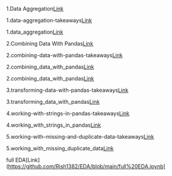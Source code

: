 1.Data Aggregation[Link](https://github.com/Rish1382/EDA/blob/main/1.Data%20Aggregation.ipynb)

1.data-aggregation-takeaways[Link](https://github.com/Rish1382/EDA/blob/main/1.data-aggregation-takeaways.pdf)

1.data_aggregation[Link](https://github.com/Rish1382/EDA/blob/main/1.data_aggregation.txt)

2.Combining Data With Pandas[Link](https://github.com/Rish1382/EDA/blob/main/2.Combining%20Data%20With%20Pandas.ipynb)

2.combining-data-with-pandas-takeaways[Link](https://github.com/Rish1382/EDA/blob/main/2.combining-data-with-pandas-takeaways.pdf)

2.combining_data_with_pandas[Link](https://github.com/Rish1382/EDA/blob/main/2.combining_data_with_pandas.txt)

2.combining_data_with_pandas[Link](https://github.com/Rish1382/EDA/blob/main/2.combining_data_with_pandas.txt)

3.transforming-data-with-pandas-takeaways[Link](https://github.com/Rish1382/EDA/blob/main/3.transforming-data-with-pandas-takeaways.pdf)

3.transforming_data_with_pandas[Link](https://github.com/Rish1382/EDA/blob/main/3.transforming_data_with_pandas.txt)

4.working-with-strings-in-pandas-takeaways[Link](https://github.com/Rish1382/EDA/blob/main/4.working-with-strings-in-pandas-takeaways.pdf)

4.working_with_strings_in_pandas[Link](https://github.com/Rish1382/EDA/blob/main/4.working_with_strings_in_pandas.txt)

5.working-with-missing-and-duplicate-data-takeaways[Link](https://github.com/Rish1382/EDA/blob/main/5.working-with-missing-and-duplicate-data-takeaways.pdf)

5.working_with_missing_duplicate_data[Link](https://github.com/Rish1382/EDA/blob/main/5.working_with_missing_duplicate_data.txt)

full EDA[Link](https://github.com/Rish1382/EDA/blob/main/full%20EDA.ipynb]
